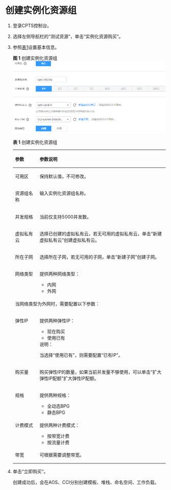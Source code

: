 # 创建实例化资源组<a name="cpts_01_0054"></a>

1.  登录CPTS控制台。
2.  选择左侧导航栏的“测试资源“，单击“实例化资源购买“。
3.  参照[表1](#table5854195819284)设置基本信息。

    **图 1**  创建实例化资源组<a name="fig0121254123414"></a>  
    ![](figures/创建实例化资源组.png "创建实例化资源组")

    **表 1**  创建实例化资源组

    <a name="table5854195819284"></a>
    <table><thead align="left"><tr id="row1085216581283"><th class="cellrowborder" valign="top" width="16%" id="mcps1.2.3.1.1"><p id="p3852205819289"><a name="p3852205819289"></a><a name="p3852205819289"></a>参数</p>
    </th>
    <th class="cellrowborder" valign="top" width="84%" id="mcps1.2.3.1.2"><p id="p3852185812819"><a name="p3852185812819"></a><a name="p3852185812819"></a>参数说明</p>
    </th>
    </tr>
    </thead>
    <tbody><tr id="row385245862819"><td class="cellrowborder" valign="top" width="16%" headers="mcps1.2.3.1.1 "><p id="p432974591"><a name="p432974591"></a><a name="p432974591"></a>可用区</p>
    </td>
    <td class="cellrowborder" valign="top" width="84%" headers="mcps1.2.3.1.2 "><p id="p3292717590"><a name="p3292717590"></a><a name="p3292717590"></a>保持默认值，不可修改。</p>
    </td>
    </tr>
    <tr id="row128531158122817"><td class="cellrowborder" valign="top" width="16%" headers="mcps1.2.3.1.1 "><p id="p102877175919"><a name="p102877175919"></a><a name="p102877175919"></a>资源组名称</p>
    </td>
    <td class="cellrowborder" valign="top" width="84%" headers="mcps1.2.3.1.2 "><p id="p72613718595"><a name="p72613718595"></a><a name="p72613718595"></a>输入实例化资源组名称。</p>
    </td>
    </tr>
    <tr id="row1985435817284"><td class="cellrowborder" valign="top" width="16%" headers="mcps1.2.3.1.1 "><p id="p71657115918"><a name="p71657115918"></a><a name="p71657115918"></a>并发规格</p>
    </td>
    <td class="cellrowborder" valign="top" width="84%" headers="mcps1.2.3.1.2 "><p id="p5142716593"><a name="p5142716593"></a><a name="p5142716593"></a>当前仅支持5000并发数。</p>
    </td>
    </tr>
    <tr id="row56225325594"><td class="cellrowborder" valign="top" width="16%" headers="mcps1.2.3.1.1 "><p id="p17623123216599"><a name="p17623123216599"></a><a name="p17623123216599"></a>虚拟私有云</p>
    </td>
    <td class="cellrowborder" valign="top" width="84%" headers="mcps1.2.3.1.2 "><p id="p46241332175913"><a name="p46241332175913"></a><a name="p46241332175913"></a>选择已创建的虚拟私有云，若无可用的虚拟私有云，单击“新建虚拟私有云”创建虚拟私有云。</p>
    </td>
    </tr>
    <tr id="row1462923925919"><td class="cellrowborder" valign="top" width="16%" headers="mcps1.2.3.1.1 "><p id="p19629163955917"><a name="p19629163955917"></a><a name="p19629163955917"></a>所在子网</p>
    </td>
    <td class="cellrowborder" valign="top" width="84%" headers="mcps1.2.3.1.2 "><p id="p2629193910595"><a name="p2629193910595"></a><a name="p2629193910595"></a>选择所在子网，若无可用的子网，单击“新建子网”创建子网。</p>
    </td>
    </tr>
    <tr id="row966618368593"><td class="cellrowborder" valign="top" width="16%" headers="mcps1.2.3.1.1 "><p id="p9667636145919"><a name="p9667636145919"></a><a name="p9667636145919"></a>网络类型</p>
    </td>
    <td class="cellrowborder" valign="top" width="84%" headers="mcps1.2.3.1.2 "><p id="p1326523015265"><a name="p1326523015265"></a><a name="p1326523015265"></a>提供两种网络类型：</p>
    <a name="ul121514253265"></a><a name="ul121514253265"></a><ul id="ul121514253265"><li>内网</li><li>外网</li></ul>
    </td>
    </tr>
    <tr id="row6854234145913"><td class="cellrowborder" colspan="2" valign="top" headers="mcps1.2.3.1.1 mcps1.2.3.1.2 "><p id="p4115746132815"><a name="p4115746132815"></a><a name="p4115746132815"></a>当网络类型为外网时，需要配置以下参数：</p>
    </td>
    </tr>
    <tr id="row12777141122814"><td class="cellrowborder" valign="top" width="16%" headers="mcps1.2.3.1.1 "><p id="p1777874110282"><a name="p1777874110282"></a><a name="p1777874110282"></a>弹性IP</p>
    </td>
    <td class="cellrowborder" valign="top" width="84%" headers="mcps1.2.3.1.2 "><p id="p19778194152815"><a name="p19778194152815"></a><a name="p19778194152815"></a>提供两种弹性IP：</p>
    <a name="ul1658074417303"></a><a name="ul1658074417303"></a><ul id="ul1658074417303"><li>现在购买</li><li>使用已有</li></ul>
    <div class="note" id="note20386133114311"><a name="note20386133114311"></a><a name="note20386133114311"></a><span class="notetitle"> 说明： </span><div class="notebody"><p id="p438643113115"><a name="p438643113115"></a><a name="p438643113115"></a>当选择“使用已有”，则需要配置“已有IP”。</p>
    </div></div>
    </td>
    </tr>
    <tr id="row1258912439287"><td class="cellrowborder" valign="top" width="16%" headers="mcps1.2.3.1.1 "><p id="p10589643122819"><a name="p10589643122819"></a><a name="p10589643122819"></a>购买量</p>
    </td>
    <td class="cellrowborder" valign="top" width="84%" headers="mcps1.2.3.1.2 "><p id="p45893436283"><a name="p45893436283"></a><a name="p45893436283"></a>购买弹性IP的数量，如果当前并发量不够使用，可以单击“扩大弹性IP配额”扩大弹性IP配额。</p>
    </td>
    </tr>
    <tr id="row8978142242919"><td class="cellrowborder" valign="top" width="16%" headers="mcps1.2.3.1.1 "><p id="p1097812242916"><a name="p1097812242916"></a><a name="p1097812242916"></a>规格</p>
    </td>
    <td class="cellrowborder" valign="top" width="84%" headers="mcps1.2.3.1.2 "><p id="p697852216291"><a name="p697852216291"></a><a name="p697852216291"></a>提供两种规格：</p>
    <a name="ul31911312203417"></a><a name="ul31911312203417"></a><ul id="ul31911312203417"><li>全动态BPG</li><li>静态BPG</li></ul>
    </td>
    </tr>
    <tr id="row107047365291"><td class="cellrowborder" valign="top" width="16%" headers="mcps1.2.3.1.1 "><p id="p2704336162913"><a name="p2704336162913"></a><a name="p2704336162913"></a>计费模式</p>
    </td>
    <td class="cellrowborder" valign="top" width="84%" headers="mcps1.2.3.1.2 "><p id="p17705183622917"><a name="p17705183622917"></a><a name="p17705183622917"></a>提供两种计费模式：</p>
    <a name="ul353117383512"></a><a name="ul353117383512"></a><ul id="ul353117383512"><li>按带宽计费</li><li>按流量计费</li></ul>
    </td>
    </tr>
    <tr id="row16158134717294"><td class="cellrowborder" valign="top" width="16%" headers="mcps1.2.3.1.1 "><p id="p1415810472296"><a name="p1415810472296"></a><a name="p1415810472296"></a>带宽</p>
    </td>
    <td class="cellrowborder" valign="top" width="84%" headers="mcps1.2.3.1.2 "><p id="p19158124722920"><a name="p19158124722920"></a><a name="p19158124722920"></a>可根据需要调整带宽。</p>
    </td>
    </tr>
    </tbody>
    </table>

4.  单击“立即购买“。

    创建成功后，会在AOS、CCI分别创建模板、堆栈、命名空间、工作负载。


